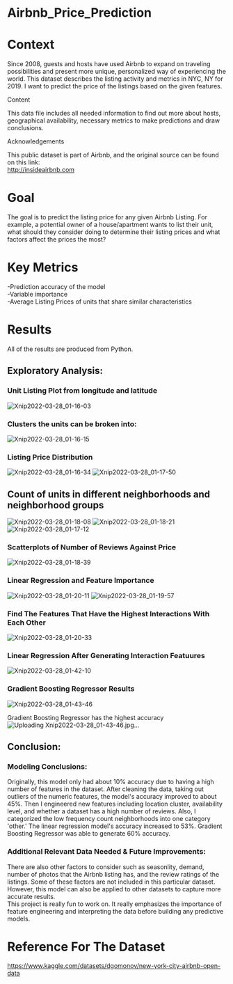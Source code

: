 # Airbnb_Price_Prediction
# Context
Since 2008, guests and hosts have used Airbnb to expand on traveling possibilities and present more unique, personalized way of experiencing the world. This dataset describes the listing activity and metrics in NYC, NY for 2019. I want to predict the price of the listings based on the given features. <br />

Content<br />

This data file includes all needed information to find out more about hosts, geographical availability, necessary metrics to make predictions and draw conclusions.<br />

Acknowledgements<br />

This public dataset is part of Airbnb, and the original source can be found on this link: <br />
http://insideairbnb.com

# Goal
The goal is to predict the listing price for any given Airbnb Listing. For example, a potential owner of a house/apartment wants to list their unit, what should they consider doing to determine their listing prices and what factors affect the prices the most?

# Key Metrics
-Prediction accuracy of the model <br />
-Variable importance<br />
-Average Listing Prices of units that share similar characteristics<br />

# Results
All of the results are produced from Python.

## Exploratory Analysis: 
### Unit Listing Plot from longitude and latitude
![Xnip2022-03-28_01-16-03](https://user-images.githubusercontent.com/33715191/160359197-9802c239-7e85-4417-a469-4477f92f5887.jpg)
### Clusters the units can be broken into:
![Xnip2022-03-28_01-16-15](https://user-images.githubusercontent.com/33715191/160359524-44306916-34ac-45c6-ada7-e181373a7188.jpg)


### Listing Price Distribution
![Xnip2022-03-28_01-16-34](https://user-images.githubusercontent.com/33715191/160359306-13eb0d9d-c34a-41a5-afa3-dcd17d1dcdad.jpg)
![Xnip2022-03-28_01-17-50](https://user-images.githubusercontent.com/33715191/160359323-45bdaf8c-2a52-4b40-97f7-5becc1c6d1b7.jpg)


## Count of units in different neighborhoods and neighborhood groups
![Xnip2022-03-28_01-18-08](https://user-images.githubusercontent.com/33715191/160359407-f86f7841-9648-4bed-a4eb-4d205b2279f6.jpg)
![Xnip2022-03-28_01-18-21](https://user-images.githubusercontent.com/33715191/160359413-a47562da-5b4d-4008-873a-094045d2822b.jpg)
![Xnip2022-03-28_01-17-12](https://user-images.githubusercontent.com/33715191/160359502-3f371ac6-b470-4d86-ad18-097bdf23f064.jpg)

### Scatterplots of Number of Reviews Against Price
![Xnip2022-03-28_01-18-39](https://user-images.githubusercontent.com/33715191/160359682-d7b34177-0963-4245-a445-4c39600ca79d.jpg)

### Linear Regression and Feature Importance
![Xnip2022-03-28_01-20-11](https://user-images.githubusercontent.com/33715191/160360072-519691df-ab8e-49cc-98ae-0bf1045738e4.jpg)
![Xnip2022-03-28_01-19-57](https://user-images.githubusercontent.com/33715191/160359969-7744c5cc-2080-4d65-ba35-75235ac35482.jpg)

### Find The Features That Have the Highest Interactions With Each Other
![Xnip2022-03-28_01-20-33](https://user-images.githubusercontent.com/33715191/160360169-6bec0a47-7d41-4592-9a46-3bbbbec4df5e.jpg)

### Linear Regression After Generating Interaction Featuures
![Xnip2022-03-28_01-42-10](https://user-images.githubusercontent.com/33715191/160360775-f09705ae-50bd-4846-8bce-965e8f93a28e.jpg)

### Gradient Boosting Regressor Results
![Xnip2022-03-28_01-43-46](https://user-images.githubusercontent.com/33715191/160360962-e78ab740-4b6e-4924-becb-0255070b0d14.jpg)

Gradient Boosting Regressor has the highest accuracy![Uploading Xnip2022-03-28_01-43-46.jpg…]()


## Conclusion:
### Modeling Conclusions: 
Originally, this model only had about 10% accuracy due to having a high number of features in the dataset. After cleaning the data, taking out outliers of the numeric features, the model's accuracy improved to about 45%. Then I engineered new features including location cluster, availability level, and whether a dataset has a high number of reviews. Also, I categorized the low frequency count neighborhoods into one category 'other.' The linear regression model's accuracy increased to 53%. Gradient Boosting Regressor was able to generate 60% accuracy. 

### Additional Relevant Data Needed & Future Improvements:
There are also other factors to consider such as seasonlity, demand, number of photos that the Airbnb listing has, and the review ratings of the listings. Some of these factors are not included in this particular dataset. However, this model can also be applied to other datasets to capture more accurate results. <br />
This project is really fun to work on. It really emphasizes the importance of feature engineering and interpreting the data before building any predictive models. <br />

# Reference For The Dataset
https://www.kaggle.com/datasets/dgomonov/new-york-city-airbnb-open-data
